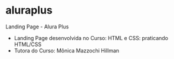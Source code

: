 # aluraplus
Landing Page - Alura Plus 
- Landing Page desenvolvida no Curso: HTML e CSS: praticando HTML/CSS
- Tutora do Curso: Mônica Mazzochi Hillman
